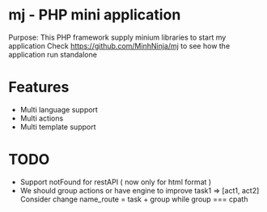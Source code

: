 # mj - PHP mini application
Purpose: This PHP framework supply minium libraries to start my application
Check https://github.com/MinhNinja/mj to see how the application run standalone

# Features

- Multi language support 
- Multi actions
- Multi template support

# TODO

- Support notFound for restAPI ( now only for html format )
- We should group actions or have engine to improve task1 => [act1, act2]
Consider change name_route = task + group  while group === cpath

